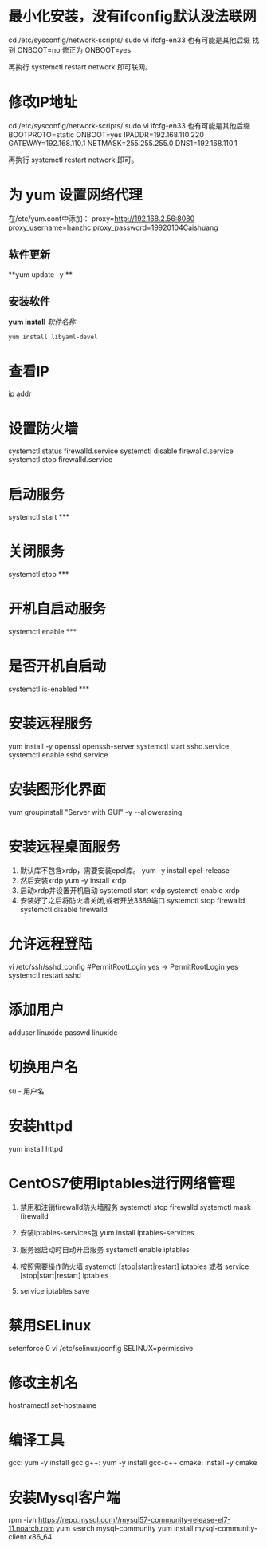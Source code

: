 
# 最小化安装，没有ifconfig默认没法联网
cd /etc/sysconfig/network-scripts/
sudo vi ifcfg-en33 也有可能是其他后缀
找到 ONBOOT=no 
修正为 ONBOOT=yes 

再执行 systemctl restart network 即可联网。

# 修改IP地址
cd /etc/sysconfig/network-scripts/
sudo vi ifcfg-en33 也有可能是其他后缀
BOOTPROTO=static
ONBOOT=yes
IPADDR=192.168.110.220
GATEWAY=192.168.110.1
NETMASK=255.255.255.0
DNS1=192.168.110.1

再执行 systemctl restart network 即可。

# 为 yum 设置网络代理

在/etc/yum.conf中添加：
proxy=http://192.168.2.56:8080
proxy_username=hanzhc
proxy_password=19920104Caishuang 

## 软件更新
**yum update -y **

## 安装软件
**yum install** *软件名称*
```
yum install libyaml-devel
```

# 查看IP
 ip addr

# 设置防火墙
systemctl status firewalld.service
systemctl disable firewalld.service
systemctl stop firewalld.service

# 启动服务
systemctl start ***
# 关闭服务
systemctl stop ***
# 开机自启动服务
systemctl enable ***
# 是否开机自启动
systemctl is-enabled ***

# 安装远程服务
yum install -y openssl openssh-server
systemctl start sshd.service
systemctl enable sshd.service

# 安装图形化界面
yum groupinstall "Server with GUI" -y --allowerasing

# 安装远程桌面服务
1. 默认库不包含xrdp，需要安装epel库。
yum -y install epel-release
2. 然后安装xrdp
yum -y install xrdp
3. 启动xrdp并设置开机启动
systemctl start xrdp
systemctl enable xrdp
4. 安装好了之后将防火墙关闭,或者开放3389端口
systemctl stop firewalld
systemctl disable firewalld

# 允许远程登陆
vi /etc/ssh/sshd_config
#PermitRootLogin yes -> PermitRootLogin yes
systemctl restart sshd

# 添加用户
adduser linuxidc
passwd linuxidc

# 切换用户名
su - 用户名

# 安装httpd
yum install httpd

# CentOS7使用iptables进行网络管理
1. 禁用和注销firewalld防火墙服务
   systemctl stop firewalld
   systemctl mask firewalld

2. 安装iptables-services包
   yum install iptables-services
   
3. 服务器启动时自动开启服务
   systemctl enable iptables

4. 按照需要操作防火墙
   systemctl [stop|start|restart] iptables
   或者
   service [stop|start|restart] iptables

5. service iptables save


# 禁用SELinux
setenforce 0
vi /etc/selinux/config
SELINUX=permissive

# 修改主机名
hostnamectl set-hostname 

# 编译工具 
gcc: yum -y install gcc
g++: yum -y install gcc-c++
cmake: install -y cmake

# 安装Mysql客户端
rpm -ivh https://repo.mysql.com//mysql57-community-release-el7-11.noarch.rpm
yum search mysql-community
yum install mysql-community-client.x86_64